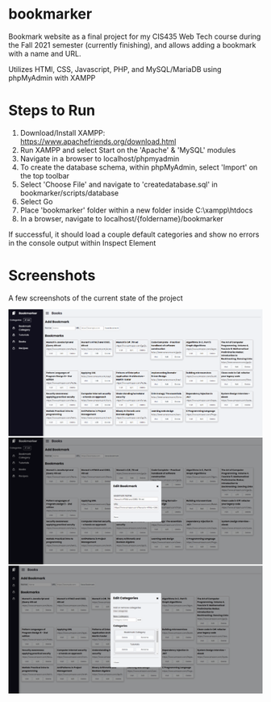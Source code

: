 # bookmarker
Bookmark website as a final project for my CIS435 Web Tech course during the Fall 2021 semester (currently finishing), and allows adding a bookmark with a name and URL.

Utilizes HTMl, CSS, Javascript, PHP, and MySQL/MariaDB using phpMyAdmin with XAMPP

# Steps to Run

1) Download/Install XAMPP: https://www.apachefriends.org/download.html
2) Run XAMPP and select Start on the 'Apache' & 'MySQL' modules
3) Navigate in a browser to localhost/phpmyadmin
4) To create the database schema, within phpMyAdmin, select 'Import' on the top toolbar
5) Select 'Choose File' and navigate to 'createdatabase.sql' in bookmarker/scripts/database
6) Select Go
7) Place 'bookmarker' folder within a new folder inside C:\xampp\htdocs
8) In a browser, navigate to localhost/{foldername}/bookmarker

If successful, it should load a couple default categories and show no errors in the console output within Inspect Element

# Screenshots
A few screenshots of the current state of the project

![Image of Program](images/screenshots/screenshot1.png)
![Image of Program](images/screenshots/screenshot2.png)
![Image of Program](images/screenshots/screenshot3.png)
